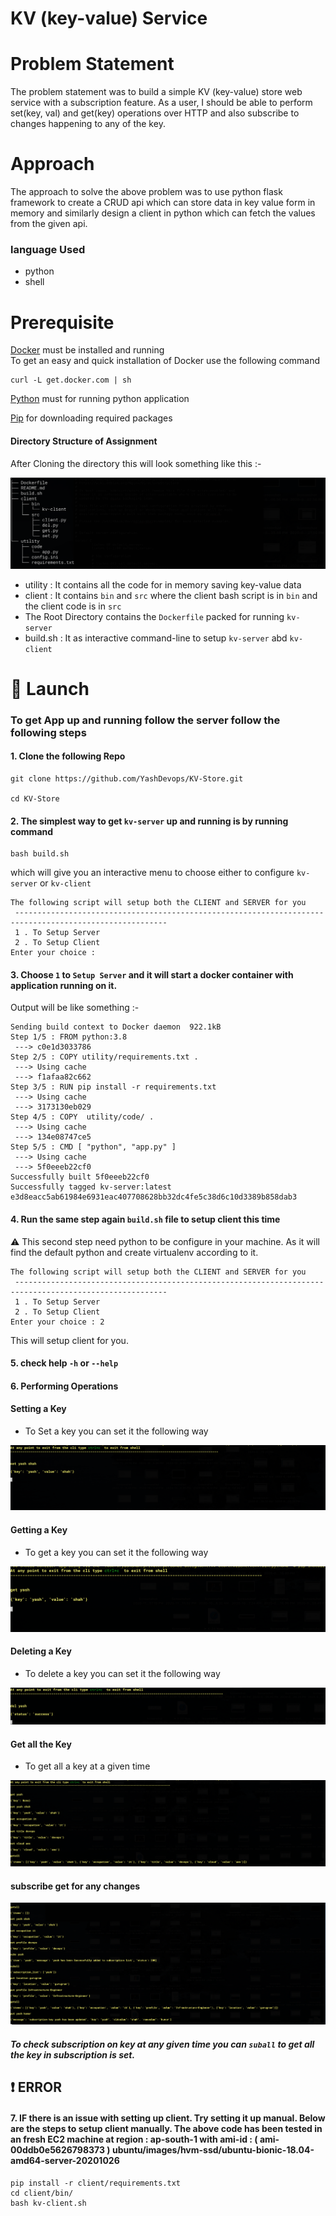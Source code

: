 # KV (key-value) Service

# Problem Statement
The problem statement was to build a simple KV (key-value) store web service with a subscription feature. As a user, I should be able to perform set(key, val) and get(key)  operations over HTTP and also subscribe to changes happening to any of the key.

# Approach

The approach to solve the above problem was to use python flask framework to create a CRUD api which can store data in key value form in memory and similarly design a client in python which can fetch the values from the given api.

### language Used

* python
* shell


# Prerequisite
[Docker](https://docs.docker.com/get-docker/) must be installed and running  
 To get an easy and quick installation of Docker use the following command
```
curl -L get.docker.com | sh
```
[Python](https://www.python.org/downloads/) must for running python application

[Pip](https://pip.pypa.io/en/stable/installing/) for downloading required packages

#### Directory Structure of Assignment

After Cloning the  directory this will look something like this :-

![directory Structure](https://github.com/YashDevops/KV-Store/blob/master/images/direct-structure.png)


- utility : It contains all the code for in memory saving key-value data
- client : It contains `bin` and `src` where the client bash script is in `bin` and the client code is in `src`
- The Root Directory contains the `Dockerfile` packed for running `kv-server`
- build.sh : It as interactive command-line to setup `kv-server` abd `kv-client`


# :rocket: Launch


### To get App up and running follow the server follow the following steps

#### 1. Clone the following Repo

```
git clone https://github.com/YashDevops/KV-Store.git

cd KV-Store

```

#### 2. The simplest way to get `kv-server` up and running is by running command

```
bash build.sh

```

which will give you an interactive menu to choose either to configure `kv-server` or `kv-client`

```
The following script will setup both the CLIENT and SERVER for you
 --------------------------------------------------------------------------------------------------------
 1 . To Setup Server
 2 . To Setup Client
Enter your choice :

```

#### 3. Choose `1` to `Setup Server` and it will start a docker container with application running on it.

Output will be like something :-

```
Sending build context to Docker daemon  922.1kB
Step 1/5 : FROM python:3.8
 ---> c0e1d3033786
Step 2/5 : COPY utility/requirements.txt .
 ---> Using cache
 ---> f1afaa82c662
Step 3/5 : RUN pip install -r requirements.txt
 ---> Using cache
 ---> 3173130eb029
Step 4/5 : COPY  utility/code/ .
 ---> Using cache
 ---> 134e08747ce5
Step 5/5 : CMD [ "python", "app.py" ]
 ---> Using cache
 ---> 5f0eeeb22cf0
Successfully built 5f0eeeb22cf0
Successfully tagged kv-server:latest
e3d8eacc5ab61984e6931eac407708628bb32dc4fe5c38d6c10d3389b858dab3

```

#### 4. Run the same step again `build.sh` file to setup client this time

:warning: This second step need python to be configure in your machine. As it will find the default python and create virtualenv according to it.

```
The following script will setup both the CLIENT and SERVER for you
 --------------------------------------------------------------------------------------------------------
 1 . To Setup Server
 2 . To Setup Client
Enter your choice : 2

```

This will setup client for you.


#### 5. check help `-h` or `--help`

#### 6. Performing Operations

####  Setting a Key

* To Set a key you can set it the following way

![set key](https://github.com/YashDevops/KV-Store/blob/master/images/set.png)



####  Getting a Key

* To get a key you can set it the following way

![get key](https://github.com/YashDevops/KV-Store/blob/master/images/get.png)


####  Deleting a Key

* To delete a key you can set it the following way

![delete key](https://github.com/YashDevops/KV-Store/blob/master/images/del.png)


####  Get all the Key

* To get all a key at a given time

![get-all key](https://github.com/YashDevops/KV-Store/blob/master/images/getall.png)


#### subscribe get for any changes

![sub key](https://github.com/YashDevops/KV-Store/blob/master/images/subs.png)

##### To check subscription on key at any given time you can `suball` to get all the key in subscription is set.



## :exclamation: ERROR

#### 7. IF there is an issue with setting up client. Try setting it up manual. Below are the steps to setup client manually. The above code has been tested in an fresh EC2 machine at region : ap-south-1 with ami-id : ( ami-00ddb0e5626798373 ) ubuntu/images/hvm-ssd/ubuntu-bionic-18.04-amd64-server-20201026

```
pip install -r client/requirements.txt
cd client/bin/
bash kv-client.sh
```
